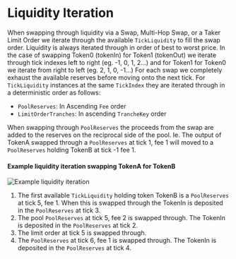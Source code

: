 # Liquidity Iteration

When swapping through liquidity via a Swap, Multi-Hop Swap, or a Taker Limit Order we iterate through the available `TickLiquidity` to fill the swap order. Liquidity is always iterated through in order of best to worst price. In the case of swapping Token0 (tokenIn) for Token1 (tokenOut) we iterate through tick indexes left to right (eg. -1, 0, 1, 2...) and for Token1 for Token0 we iterate from right to left (eg. 2, 1, 0, -1…) For each swap we completely exhaust the available reserves before moving onto the next tick. For `TickLiquidity` instances at the same `TickIndex` they are iterated through in a deterministic order as follows:
- `PoolReserves`: In Ascending `Fee` order
- `LimitOrderTranches`: In ascending `TrancheKey` order

When swapping through `PoolReserves` the proceeds from the swap are added to the reserves on the reciprocal side of the pool. Ie. The output of TokenA swapped through a `PoolReserves` at tick 1, fee 1 will moved to a `PoolReserves` holding TokenB at tick -1 fee 1.

#### Example liquidity iteration swapping TokenA for TokenB

![Example liquidity iteration ](/img/duality_orderbook.png)

1. The first available `TickLiquidity` holding token TokenB is a `PoolReserves` at tick 5, fee 1. When this is swapped through the TokenIn is deposited in the `PoolReserves` at tick 3.
2. The pool `PoolReserves` at tick 5, fee 2 is swapped through. The TokenIn is deposited in the `PoolReserves` at tick 2.
3. The limit order at tick 5 is swapped through.
4. The `PoolReserves` at tick 6, fee 1 is swapped through. The TokenIn is deposited in the `PoolReserves` at tick 4.
